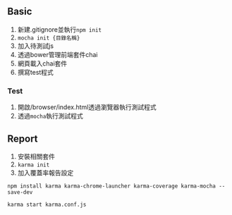 ## Basic ##

1. 新建.gitignore並執行`npm init`
2. `mocha init {目錄名稱}`
3. 加入待測試js
4. 透過bower管理前端套件chai
5. 網頁載入chai套件
6. 撰寫test程式

### Test ###
1. 開啟/browser/index.html透過瀏覽器執行測試程式
2. 透過`mocha`執行測試程式

## Report ##
1. 安裝相關套件
2. `karma init`
3. 加入覆蓋率報告設定

```
npm install karma karma-chrome-launcher karma-coverage karma-mocha --save-dev
```

```
karma start karma.conf.js
```